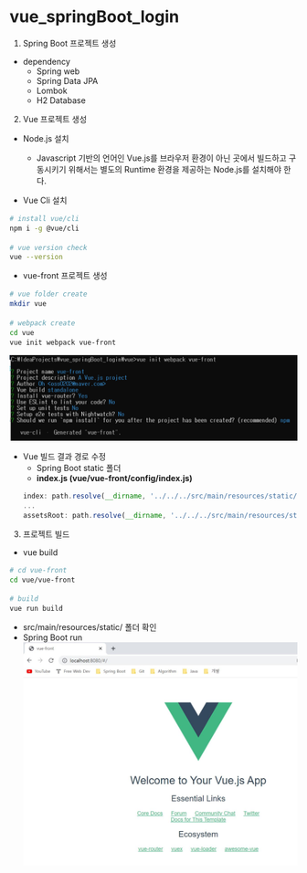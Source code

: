 # vue_springBoot_login


1. Spring Boot 프로젝트 생성
- dependency
  - Spring web
  - Spring Data JPA
  - Lombok
  - H2 Database

2. Vue 프로젝트 생성
- Node.js 설치
  - Javascript 기반의 언어인 Vue.js를 브라우저 환경이 아닌 곳에서 빌드하고 구동시키기 위해서는 별도의 Runtime
  환경을 제공하는 Node.js를 설치해야 한다. 
  
- Vue Cli 설치
``` bash
# install vue/cli
npm i -g @vue/cli

# vue version check
vue --version
```

- vue-front 프로젝트 생성
``` bash
# vue folder create
mkdir vue

# webpack create
cd vue
vue init webpack vue-front
```
![webpack](img/webpack.jpg)

- Vue 빌드 결과 경로 수정
  - Spring Boot static 폴더
  - ****index.js (vue/vue-front/config/index.js)****
  ```js
  index: path.resolve(__dirname, '../../../src/main/resources/static/index.html'),
  ...
  assetsRoot: path.resolve(__dirname, '../../../src/main/resources/static'),
  ```
  
3. 프로젝트 빌드
- vue build
``` bash
# cd vue-front
cd vue/vue-front

# build
vue run build
```
- src/main/resources/static/ 폴더 확인
- Spring Boot run
![start](img/start.jpg)

